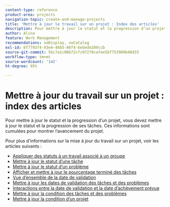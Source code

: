 ```yaml
---
content-type: reference
product-area: projects
navigation-topic: create-and-manage-projects
title: 'Mettre à jour le travail sur un projet : Index des articles'
description: Pour mettre à jour le statut et la progression d’un projet, vous devez mettre à jour le statut et la progression de ses tâches. Ces informations sont cumulées pour montrer l’avancement du projet.
author: Alina
feature: Work Management
recommendations: noDisplay, noCatalog
exl-id: 6f7793f4-93e4-46b5-86f4-6ebede289ccb
source-git-commit: 5bc7a1c00b72cfc07270cafee5bf753989b48d33
workflow-type: tm+mt
source-wordcount: '142'
ht-degree: 95%

---
```


# Mettre à jour du travail sur un projet : index des articles

<!--Audited: 01/2024-->

Pour mettre à jour le statut et la progression d’un projet, vous devez mettre à jour le statut et la progression de ses tâches. Ces informations sont cumulées pour montrer l’avancement du projet.

Pour plus d’informations sur la mise à jour du travail sur un projet, voir les articles suivants :

* [Appliquer des statuts à un travail associé à un groupe](../../../manage-work/projects/updating-work-in-a-project/apply-custom-status-work-assigned-to-group.md)
* [Mettre à jour le statut d’une tâche](../../../manage-work/projects/updating-work-in-a-project/update-task-status.md)
* [Mettre à jour le statut d’un problème](../../../manage-work/projects/updating-work-in-a-project/update-issue-status.md)
* [Afficher et mettre à jour le pourcentage terminé des tâches](../../../manage-work/projects/updating-work-in-a-project/view-update-percent-complete-for-tasks.md)
* [Vue d’ensemble de la date de validation](../../../manage-work/projects/updating-work-in-a-project/overview-of-commit-dates.md)
* [Mettre à jour les dates de validation des tâches et des problèmes](../../../manage-work/projects/updating-work-in-a-project/update-commit-date-on-tasks-and-issues.md)
* [Interactions entre la date de validation et la date d’achèvement prévue](../../../manage-work/projects/updating-work-in-a-project/interactions-between-commit-and-planned-completion-dates.md)
* [Mettre à jour la condition des tâches et des problèmes](../../../manage-work/projects/updating-work-in-a-project/update-condition-for-tasks-and-issues.md)
* [Mettre à jour la condition d’un projet](../../../manage-work/projects/updating-work-in-a-project/update-condition-on-project.md)

